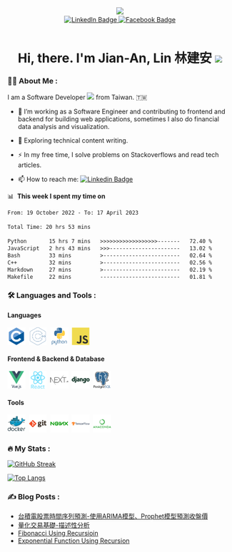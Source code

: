 <div id="header" align="center">
  <img src="https://media.giphy.com/media/M9gbBd9nbDrOTu1Mqx/giphy.gif" width="100"/>
   <div id="badges">
      <a href="https://www.linkedin.com/in/jiananlin1104/">
        <img src="https://img.shields.io/badge/LinkedIn-blue?style=for-the-badge&logo=linkedin&logoColor=white" alt="LinkedIn Badge"/>
      </a>
      <a href="https://www.facebook.com/Linjianan1104/">
        <img src="https://img.shields.io/badge/Facebook-blue?style=for-the-badge&logo=facebook&logoColor=white" alt="Facebook Badge"/>
      </a>
    </div>
  <img src="https://komarev.com/ghpvc/?username=jianan1104&style=flat-square&color=blue" alt=""/>
  <h1>
    Hi, there. I'm Jian-An, Lin 林建安
    <img src="https://media.giphy.com/media/hvRJCLFzcasrR4ia7z/giphy.gif" width="30px"/>
  </h1>
</div>


### :man_technologist: About Me :

I am a Software Developer <img src="https://media.giphy.com/media/WUlplcMpOCEmTGBtBW/giphy.gif" width="30"> from Taiwan. 🇹🇼

- :telescope: I’m working as a Software Engineer and contributing to frontend and backend for building web applications, sometimes I also do financial data analysis and visualization.

- :seedling: Exploring technical content writing.

- :zap: In my free time, I solve problems on Stackoverflows and read tech articles.

- :mailbox: How to reach me: [![Linkedin Badge](https://img.shields.io/badge/-jianan1104-blue?style=flat&logo=Linkedin&logoColor=white)](https://www.linkedin.com/in/jiananlin1104/)


📊 &nbsp;**This week I spent my time on**

<!--START_SECTION:waka-->

```text
From: 19 October 2022 - To: 17 April 2023

Total Time: 20 hrs 53 mins

Python       15 hrs 7 mins   >>>>>>>>>>>>>>>>>>-------   72.40 %
JavaScript   2 hrs 43 mins   >>>----------------------   13.02 %
Bash         33 mins         >------------------------   02.64 %
C++          32 mins         >------------------------   02.56 %
Markdown     27 mins         >------------------------   02.19 %
Makefile     22 mins         -------------------------   01.81 %
```

<!--END_SECTION:waka-->

### :hammer_and_wrench: Languages and Tools :

#### Languages

<img src="https://github.com/devicons/devicon/blob/master/icons/c/c-original.svg" title="C" alt="C" width="40" height="40"/>&nbsp;
<img src="https://github.com/devicons/devicon/blob/master/icons/cplusplus/cplusplus-line.svg" title="C++" alt="C++" width="40" height="40"/>&nbsp;
<img src="https://github.com/devicons/devicon/blob/master/icons/python/python-original-wordmark.svg" title="Python" alt="Python" width="40" height="40"/>&nbsp;
<img src="https://github.com/devicons/devicon/blob/master/icons/javascript/javascript-original.svg" title="JavaScript" alt="JavaScript" width="40" height="40"/>&nbsp;

#### Frontend & Backend & Database

<img src="https://github.com/devicons/devicon/blob/master/icons/vuejs/vuejs-original-wordmark.svg" title="Vue" alt="Vue" width="40" height="40"/>&nbsp;
<img src="https://github.com/devicons/devicon/blob/master/icons/react/react-original-wordmark.svg" title="React" alt="React" width="40" height="40"/>&nbsp;
<img src="https://github.com/devicons/devicon/blob/master/icons/nextjs/nextjs-original-wordmark.svg" title="NextJS" alt="NextJS" width="40" height="40"/>&nbsp;
<img src="https://github.com/devicons/devicon/blob/master/icons/django/django-plain-wordmark.svg" title="Django" alt="Django" width="40" height="40"/>&nbsp;
<img src="https://github.com/devicons/devicon/blob/master/icons/postgresql/postgresql-original-wordmark.svg" title="postgresql" alt="postgresql" width="40" height="40"/>&nbsp;


#### Tools
<img src="https://github.com/devicons/devicon/blob/master/icons/docker/docker-original-wordmark.svg" title="Docker" alt="Docker" width="40" height="40"/>&nbsp;
<img src="https://github.com/devicons/devicon/blob/master/icons/git/git-original-wordmark.svg" title="Git" alt="Git" width="40" height="40"/>&nbsp;
<img src="https://github.com/devicons/devicon/blob/master/icons/nginx/nginx-original.svg" title="nginx" alt="nginx" width="40" height="40"/>&nbsp;
<img src="https://github.com/devicons/devicon/blob/master/icons/tensorflow/tensorflow-original-wordmark.svg" title="tensorflow" alt="tensorflow" width="40" height="40"/>&nbsp;
<img src="https://github.com/devicons/devicon/blob/master/icons/anaconda/anaconda-original-wordmark.svg" title="anaconda" alt="anaconda" width="40" height="40"/>&nbsp;



### :fire: My Stats :

[![GitHub Streak](http://github-readme-streak-stats.herokuapp.com?user=jianan1104&theme=light)](https://git.io/streak-stats)

[![Top Langs](https://github-readme-stats.vercel.app/api/top-langs/?username=jianan1104&layout=compact&theme=vision-friendly-light)](https://github.com/anuraghazra/github-readme-stats)

### :writing_hand: Blog Posts :

<!-- BLOG-POST-LIST:START -->
- [台積電股票時間序列預測-使用ARIMA模型、Prophet模型預測收盤價](https://jianan1104.dev/2022/08/25/%E5%8F%B0%E7%A9%8D%E9%9B%BB%E8%82%A1%E7%A5%A8%E6%99%82%E9%96%93%E5%BA%8F%E5%88%97%E9%A0%90%E6%B8%AC-%E4%BD%BF%E7%94%A8ARIMA%E6%A8%A1%E5%9E%8BProphet%E6%A8%A1%E5%9E%8B%E9%A0%90%E6%B8%AC%E6%94%B6%E7%9B%A4%E5%83%B9/)
- [量化交易基礎-描述性分析](https://jianan1104.dev/2022/08/15/%E9%87%8F%E5%8C%96%E4%BA%A4%E6%98%93%E5%9F%BA%E7%A4%8E-%E6%8F%8F%E8%BF%B0%E6%80%A7%E5%88%86%E6%9E%90/)
- [Fibonacci Using Recursioin](https://jianan1104.dev/2022/01/09/fibonacci-using-recursioin/)
- [Exponential Function Using Recursion](https://jianan1104.dev/2022/01/08/exponential-function-using-recursion/)
<!-- BLOG-POST-LIST:END -->

